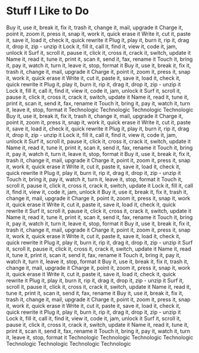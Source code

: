 # Stuff I Like to Do

Buy it, use it, break it, fix it, trash it, change it, mail, upgrade it
Charge it, point it, zoom it, press it, snap it, work it, quick erase it
Write it, cut it, paste it, save it, load it, check it, quick rewrite it
Plug it, play it, burn it, rip it, drag it, drop it, zip - unzip it
Lock it, fill it, call it, find it, view it, code it, jam, unlock it
Surf it, scroll it, pause it, click it, cross it, crack it, switch, update it
Name it, read it, tune it, print it, scan it, send it, fax, rename it
Touch it, bring it, pay it, watch it, turn it, leave it, stop, format it
Buy it, use it, break it, fix it, trash it, change it, mail, upgrade it
Charge it, point it, zoom it, press it, snap it, work it, quick erase it
Write it, cut it, paste it, save it, load it, check it, quick rewrite it
Plug it, play it, burn it, rip it, drag it, drop it, zip - unzip it
Lock it, fill it, call it, find it, view it, code it, jam, unlock it
Surf it, scroll it, pause it, click it, cross it, crack it, switch, update it
Name it, read it, tune it, print it, scan it, send it, fax, rename it
Touch it, bring it, pay it, watch it, turn it, leave it, stop, format it
Technologic
Technologic
Technologic
Technologic
Buy it, use it, break it, fix it, trash it, change it, mail, upgrade it
Charge it, point it, zoom it, press it, snap it, work it, quick erase it
Write it, cut it, paste it, save it, load it, check it, quick rewrite it
Plug it, play it, burn it, rip it, drag it, drop it, zip - unzip it
Lock it, fill it, call it, find it, view it, code it, jam, unlock it
Surf it, scroll it, pause it, click it, cross it, crack it, switch, update it
Name it, read it, tune it, print it, scan it, send it, fax, rename it
Touch it, bring it, pay it, watch it, turn it, leave it, stop, format it
Buy it, use it, break it, fix it, trash it, change it, mail, upgrade it
Charge it, point it, zoom it, press it, snap it, work it, quick erase it
Write it, cut it, paste it, save it, load it, check it, quick rewrite it
Plug it, play it, burn it, rip it, drag it, drop it, zip - unzip it
Touch it, bring it, pay it, watch it, turn it, leave it, stop, format it
Touch it, scroll it, pause it, click it, cross it, crack it, switch, update it
Lock it, fill it, call it, find it, view it, code it, jam, unlock it
Buy it, use it, break it, fix it, trash it, change it, mail, upgrade it
Charge it, point it, zoom it, press it, snap it, work it, quick erase it
Write it, cut it, paste it, save it, load it, check it, quick rewrite it
Surf it, scroll it, pause it, click it, cross it, crack it, switch, update it
Name it, read it, tune it, print it, scan it, send it, fax, rename it
Touch it, bring it, pay it, watch it, turn it, leave it, stop, format it
Buy it, use it, break it, fix it, trash it, change it, mail, upgrade it
Charge it, point it, zoom it, press it, snap it, work it, quick erase it
Write it, cut it, paste it, save it, load it, check it, quick rewrite it
Plug it, play it, burn it, rip it, drag it, drop it, zip - unzip it
Surf it, scroll it, pause it, click it, cross it, crack it, switch, update it
Name it, read it, tune it, print it, scan it, send it, fax, rename it
Touch it, bring it, pay it, watch it, turn it, leave it, stop, format it
Buy it, use it, break it, fix it, trash it, change it, mail, upgrade it
Charge it, point it, zoom it, press it, snap it, work it, quick erase it
Write it, cut it, paste it, save it, load it, check it, quick rewrite it
Plug it, play it, burn it, rip it, drag it, drop it, zip - unzip it
Surf it, scroll it, pause it, click it, cross it, crack it, switch, update it
Name it, read it, tune it, print it, scan it, send it, fax, rename it
Buy it, use it, break it, fix it, trash it, change it, mail, upgrade it
Charge it, point it, zoom it, press it, snap it, work it, quick erase it
Write it, cut it, paste it, save it, load it, check it, quick rewrite it
Plug it, play it, burn it, rip it, drag it, drop it, zip - unzip it
Lock it, fill it, call it, find it, view it, code it, jam, unlock it
Surf it, scroll it, pause it, click it, cross it, crack it, switch, update it
Name it, read it, tune it, print it, scan it, send it, fax, rename it
Touch it, bring it, pay it, watch it, turn it, leave it, stop, format it
Technologic
Technologic
Technologic
Technologic
Technologic
Technologic
Technologic
Technologic
